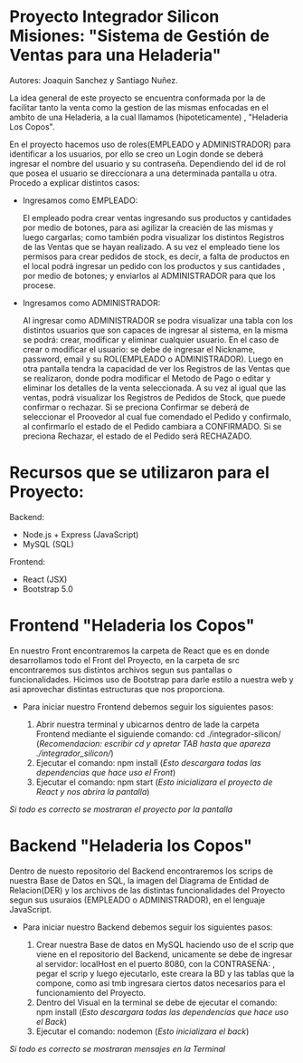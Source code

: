# Proyecto Integrador Silicon Misiones: "Sistema de Gestión de Ventas para una Heladeria"
Autores: Joaquin Sanchez y Santiago Nuñez.

La idea general de este proyecto se encuentra conformada por la de facilitar tanto la venta como la gestion de las mismas 
enfocadas en el ambito de una Heladeria, a la cual llamamos (hipoteticamente) , "Heladeria Los Copos".

En el proyecto hacemos uso de roles(EMPLEADO y ADMINISTRADOR) para identificar a los usuarios, por ello se creo un Login donde se deberá ingresar
el nombre del usuario y su contraseña. Dependiendo del id de rol que posea el usuario se direccionara a una determinada pantalla u otra. Procedo a
explicar distintos casos:

- Ingresamos como EMPLEADO:

  El empleado podra crear ventas ingresando sus productos y cantidades por medio de botones, para asi agilizar la creacién de las mismas y luego cargarlas;
  como también podra visualizar los distintos Registros de las Ventas que se hayan realizado. A su vez el empleado tiene los permisos para crear pedidos de
  stock, es decir, a falta de productos en el local podrá ingresar un pedido con los productos y sus cantidades , por medio de botones; 
  y enviarlos al ADMINISTRADOR para que los procese.

- Ingresamos como ADMINISTRADOR:

  Al ingresar como ADMINISTRADOR se podra visualizar una tabla con los distintos usuarios que son capaces de ingresar al sistema, en la misma se podrá: crear,
  modificar y eliminar cualquier usuario. En el caso de crear o modificar el usuario: se debe de ingresar el Nickname, password, email y su ROL(EMPLEADO o ADMINISTRADOR).
  Luego en otra pantalla tendra la capacidad de ver los Registros de las Ventas que se realizaron, donde podra modificar el Metodo de Pago o editar y eliminar los
  detalles de la venta seleccionada. A su vez al igual que las ventas, podrá visualizar los Registros de Pedidos de Stock, que puede confirmar o rechazar. Si se preciona Confirmar
  se deberá de seleccionar el Proovedor al cual fue comendado el Pedido y confirmalo, al confirmarlo el estado de el Pedido cambiara a CONFIRMADO. Si se preciona Rechazar, el estado
  de el Pedido será RECHAZADO.

# Recursos que se utilizaron para el Proyecto:
  Backend:
  - Node.js + Express (JavaScript)
  - MySQL (SQL)
    
  Frontend:
  - React (JSX)
  - Bootstrap 5.0

# Frontend "Heladeria los Copos" 
En nuestro Front encontraremos la carpeta de React que es en donde desarrollamos todo el Front del Proyecto, en la carpeta de src encontraremos sus distintos archivos segun sus pantallas o funcionalidades. 
Hicimos uso de Bootstrap para darle estilo a nuestra web y asi aprovechar distintas estructuras que nos proporciona.

 - Para iniciar nuestro Frontend debemos seguir los siguientes pasos:
    
    1. Abrir nuestra terminal y ubicarnos dentro de lade la carpeta Frontend mediante el siguiende comando: cd ./integrador-silicon/  (*Recomendacion: escribir cd y apretar TAB hasta que apareza ./integrador_silicon/*)
    2. Ejecutar el comando: npm install (*Esto descargara todas las dependencias que hace uso el Front*)
    3. Ejecutar el comando: npm start (*Esto inicializara el proyecto de React y nos abrira la pantalla*)

  *Si todo es correcto se mostraran el proyecto por la pantalla*

# Backend "Heladeria los Copos" 
Dentro de nuesto repositorio del Backend encontraremos los scrips de nuestra Base de Datos en SQL, la imagen del Diagrama de Entidad de Relacion(DER) y los archivos de las distintas 
funcionalidades del Proyecto segun sus usuraios (EMPLEADO o ADMINISTRADOR), en el lenguaje JavaScript.

 - Para iniciar nuestro Backend debemos seguir los siguientes pasos:
   
    1. Crear nuestra Base de datos en MySQL haciendo uso de el scrip que viene en el repositorio del Backend, unicamente se debe de ingresar al servidor: localHost en el puerto 8080, con la CONTRASEÑA: ,
       pegar el scrip y luego ejecutarlo, este creara la BD y las tablas que la compone, como asi tmb ingresara ciertos datos necesarios para el funcionamiento del Proyecto.
    2. Dentro del Visual en la terminal se debe de ejecutar el comando: npm install (*Esto descargara todas las dependencias que hace uso el Back*)
    3. Ejecutar el comando: nodemon (*Esto inicializara el back*)

  *Si todo es correcto se mostraran mensajes en la Terminal*

